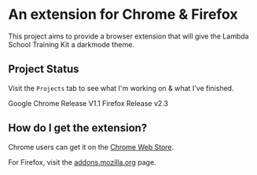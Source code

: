 # An extension for Chrome & Firefox
This project aims to provide a browser extension that will give the Lambda School Training Kit a darkmode theme.

## Project Status
Visit the `Projects` tab to see what I'm working on & what I've finished.

Google Chrome Release V1.1
Firefox Release v2.3

## How do I get the extension?
Chrome users can get it on the [Chrome Web Store](https://chrome.google.com/webstore/detail/lambda-school-darkmode/baklbgncdldcopkhleldppdjekkfjajb).

For Firefox, visit the [addons.mozilla.org](https://addons.mozilla.org/en-US/firefox/addon/lambda-school-dark-mode/) page.
